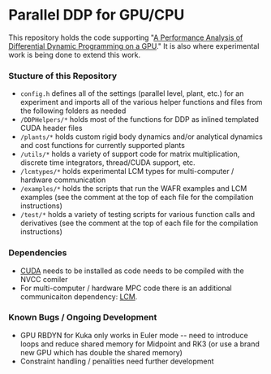 # Parallel DDP for GPU/CPU #

This repository holds the code supporting "[A Performance Analysis of Differential Dynamic Programming on a GPU](https://agile.seas.harvard.edu/publications/performance-analysis-parallel-differential-dynamic-programming-gpu)." It is also where experimental work is being done to extend this work.

### Stucture of this Repository
* ```config.h``` defines all of the settings (parallel level, plant, etc.) for an experiment and imports all of the various helper functions and files from the following folders as needed
* ```/DDPHelpers/*``` holds most of the functions for DDP as inlined templated CUDA header files
* ```/plants/*``` holds custom rigid body dynamics and/or analytical dynamics and cost functions for currently supported plants
* ```/utils/*``` holds a variety of support code for matrix multiplication, discrete time integrators, thread/CUDA support, etc.
* ```/lcmtypes/*``` holds experimental LCM types for multi-computer / hardware communication
* ```/examples/*``` holds the scripts that run the WAFR examples and LCM examples (see the comment at the top of each file for the compilation instructions)
* ```/test/*``` holds a variety of testing scripts for various function calls and derivatives (see the comment at the top of each file for the compilation instructions)

### Dependencies
* [CUDA](https://developer.nvidia.com/cuda-zone) needs to be installed as code needs to be compiled with the NVCC comiler
* For multi-computer / hardware MPC code there is an additional communicaiton dependency: [LCM](https://lcm-proj.github.io/).

### Known Bugs / Ongoing Development
* GPU RBDYN for Kuka only works in Euler mode -- need to introduce loops and reduce shared memory for Midpoint and RK3 (or use a brand new GPU which has double the shared memory)
* Constraint handling / penalities need further development